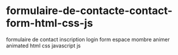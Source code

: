 # formulaire-de-contacte-contact-form-html-css-js
formulaire de contact inscription login form espace mombre animer animated html css javascript js  
